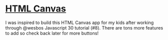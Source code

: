 # [HTML Canvas](http://html-canvas.caleb.surge.sh)

I was inspired to build this HTML Canvas app for my kids after working through @wesbos Javascript 30 tutorial (#8). There are tons more features to add so check back later for more buttons!
